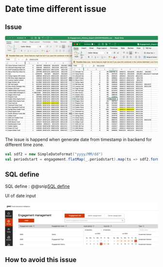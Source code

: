 # Date time different issue

## Issue

![Date time diff](./pic/datedifferent.png)

The issue is happend when generate date from timestamp in backend for different time zone.
```scala 
val sdf2 = new SimpleDateFormat("yyyy/MM/dd")
val periodstart = engagement.flatMap(_.periodstart).map(ts => sdf2.format(new Date(ts.getTime())))
```

## SQL define

SQL define
: @@snip[SQL define](./src/engagement.sql)

UI of date input

![Date input](./pic/dateInput.png)

## How to avoid this issue